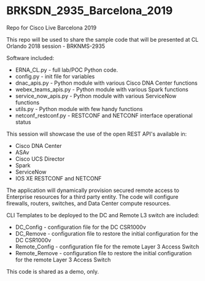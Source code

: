 # BRKSDN_2935_Barcelona_2019
Repo for Cisco Live Barcelona 2019

This repo will be used to share the sample code that will be presented at CL Orlando 2018 session - BRKNMS-2935

Software included:

- ERNA_CL.py - full lab/POC Python code.
- config.py - init file for variables
- dnac_apis.py - Python module with various Cisco DNA Center functions
- webex_teams_apis.py - Python module with various Spark functions
- service_now_apis.py - Python module with various ServiceNow functions
- utils.py - Python module with few handy functions
- netconf_restconf.py - RESTCONF and NETCONF interface operational status

This session will showcase the use of the open REST API's available in:

- Cisco DNA Center
- ASAv
- Cisco UCS Director
- Spark
- ServiceNow
- IOS XE RESTCONF and NETCONF

The application will dynamically provision secured remote access to Enterprise resources for a third party entity. The code will configure firewalls, routers, switches, and Data Center compute resources.

CLI Templates to be deployed to the DC and Remote L3 switch are included:

- DC_Config - configuration file for the DC CSR1000v
- DC_Remove - configuration file to restore the initial configuration for the DC CSR1000v
- Remote_Config - configuration file for the remote Layer 3 Access Switch
- Remote_Remove - configuration file to restore the initial configuration for the remote Layer 3 Access Switch

This code is shared as a demo, only.
